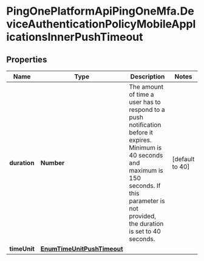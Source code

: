 # PingOnePlatformApiPingOneMfa.DeviceAuthenticationPolicyMobileApplicationsInnerPushTimeout

## Properties

Name | Type | Description | Notes
------------ | ------------- | ------------- | -------------
**duration** | **Number** | The amount of time a user has to respond to a push notification before it expires. Minimum is 40 seconds and maximum is 150 seconds. If this parameter is not provided, the duration is set to 40 seconds. | [default to 40]
**timeUnit** | [**EnumTimeUnitPushTimeout**](EnumTimeUnitPushTimeout.md) |  | 


